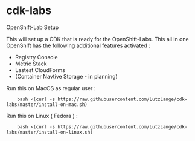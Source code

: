 # cdk-labs
OpenShift-Lab Setup

This will set up a CDK that is ready for the OpenShift-Labs.
This all in one OpenShift has the following additional features activated :

* Registry Console
* Metric Stack
* Lastest CloudForms 
* (Container Navtive Storage - in planning)

Run this on MacOS as regular user :

        bash <(curl -s https://raw.githubusercontent.com/LutzLange/cdk-labs/master/install-on-mac.sh)

Run this on Linux ( Fedora ) :

        bash <(curl -s https://raw.githubusercontent.com/LutzLange/cdk-labs/master/install-on-linux.sh)
